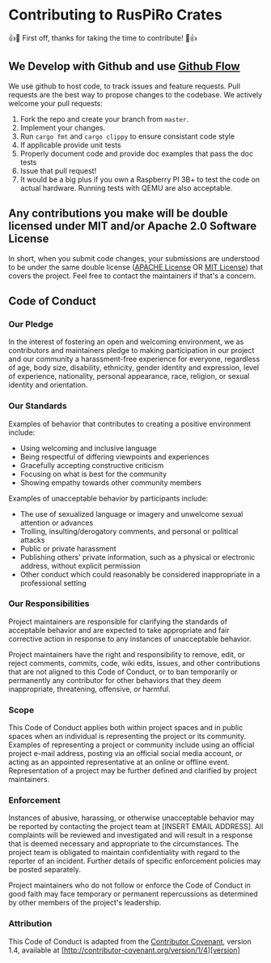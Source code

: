 # Contributing to RusPiRo Crates

:+1::tada: First off, thanks for taking the time to contribute! :tada::+1:

## We Develop with Github and use [Github Flow](https://guides.github.com/introduction/flow/index.html)

We use github to host code, to track issues and feature requests. Pull requests are the best way to propose changes to the codebase. We actively welcome your pull requests:

1. Fork the repo and create your branch from `master`.
2. Implement your changes.
3. Run `cargo fmt` and `cargo clippy` to ensure consistant code style
4. If applicable provide unit tests
5. Properly document code and provide doc examples that pass the doc tests
6. Issue that pull request!
7. It would be a big plus if you own a Raspberry PI 3B+ to test the code on actual hardware. Running tests with QEMU are also acceptable.

## Any contributions you make will be double licensed under MIT and/or Apache 2.0 Software License

In short, when you submit code changes, your submissions are understood to be under the same double license ([APACHE License](http://www.apache.org/licenses/LICENSE-2.0) OR [MIT License](http://choosealicense.com/licenses/mit/)) that covers the project. Feel free to contact the maintainers if that's a concern.

## Code of Conduct

### Our Pledge

In the interest of fostering an open and welcoming environment, we as
contributors and maintainers pledge to making participation in our project and
our community a harassment-free experience for everyone, regardless of age, body
size, disability, ethnicity, gender identity and expression, level of experience,
nationality, personal appearance, race, religion, or sexual identity and
orientation.

### Our Standards

Examples of behavior that contributes to creating a positive environment
include:

* Using welcoming and inclusive language
* Being respectful of differing viewpoints and experiences
* Gracefully accepting constructive criticism
* Focusing on what is best for the community
* Showing empathy towards other community members

Examples of unacceptable behavior by participants include:

* The use of sexualized language or imagery and unwelcome sexual attention or
advances
* Trolling, insulting/derogatory comments, and personal or political attacks
* Public or private harassment
* Publishing others' private information, such as a physical or electronic
  address, without explicit permission
* Other conduct which could reasonably be considered inappropriate in a
  professional setting

### Our Responsibilities

Project maintainers are responsible for clarifying the standards of acceptable
behavior and are expected to take appropriate and fair corrective action in
response to any instances of unacceptable behavior.

Project maintainers have the right and responsibility to remove, edit, or
reject comments, commits, code, wiki edits, issues, and other contributions
that are not aligned to this Code of Conduct, or to ban temporarily or
permanently any contributor for other behaviors that they deem inappropriate,
threatening, offensive, or harmful.

### Scope

This Code of Conduct applies both within project spaces and in public spaces
when an individual is representing the project or its community. Examples of
representing a project or community include using an official project e-mail
address, posting via an official social media account, or acting as an appointed
representative at an online or offline event. Representation of a project may be
further defined and clarified by project maintainers.

### Enforcement

Instances of abusive, harassing, or otherwise unacceptable behavior may be
reported by contacting the project team at [INSERT EMAIL ADDRESS]. All
complaints will be reviewed and investigated and will result in a response that
is deemed necessary and appropriate to the circumstances. The project team is
obligated to maintain confidentiality with regard to the reporter of an incident.
Further details of specific enforcement policies may be posted separately.

Project maintainers who do not follow or enforce the Code of Conduct in good
faith may face temporary or permanent repercussions as determined by other
members of the project's leadership.

### Attribution

This Code of Conduct is adapted from the [Contributor Covenant][homepage], version 1.4,
available at [http://contributor-covenant.org/version/1/4][version]

[homepage]: http://contributor-covenant.org
[version]: http://contributor-covenant.org/version/1/4/